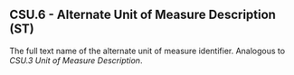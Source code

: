 ## CSU.6 - Alternate Unit of Measure Description (ST)

The full text name of the alternate unit of measure identifier. Analogous to _CSU.3 Unit of Measure Description_.
